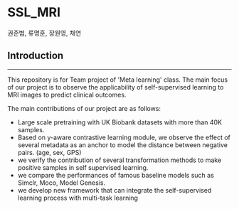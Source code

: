 # SSL_MRI

권준범, 류명훈, 장원영, 채연 

## Introduction
----
This repository is for Team project of 'Meta learning' class.
The main focus of our project is to observe the applicability of self-supervised learning to MRI images to predict clinical outcomes.

The main contributions of our project are as follows:
- Large scale pretraining with UK Biobank datasets with more than 40K samples.
- Based on y-aware contrastive learning module, we observe the effect of several metadata as an anchor to model the distance between negative pairs. (age, sex, GPS) 
- we verify the contribution of several transformation methods to make positive samples in self supervised learning.
- we compare the performances of famous baseline models such as Simclr, Moco, Model Genesis.
- we develop new framework that can integrate the self-supervised learning process with multi-task learning
